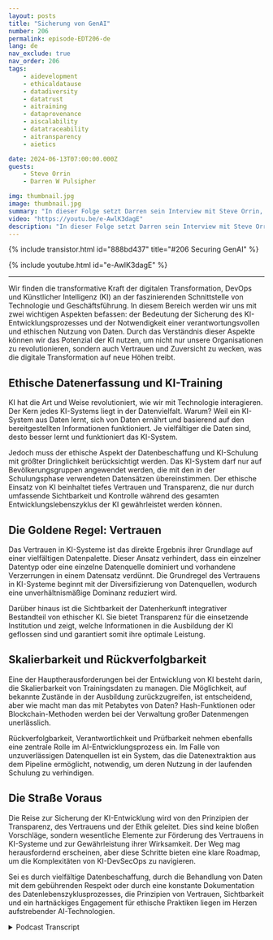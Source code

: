 ```yaml
---
layout: posts
title: "Sicherung von GenAI"
number: 206
permalink: episode-EDT206-de
lang: de
nav_exclude: true
nav_order: 206
tags:
    - aidevelopment
    - ethicaldatause
    - datadiversity
    - datatrust
    - aitraining
    - dataprovenance
    - aiscalability
    - datatraceability
    - aitransparency
    - aietics

date: 2024-06-13T07:00:00.000Z
guests:
    - Steve Orrin
    - Darren W Pulsipher

img: thumbnail.jpg
image: thumbnail.jpg
summary: "In dieser Folge setzt Darren sein Interview mit Steve Orrin, dem CTO von Intel Federal, fort. Sie diskutieren die Paradigmenverschiebung in DevSecOps, um Künstliche Intelligenz zu bewältigen und die dynamische Natur der Anwendungsentwicklung, die KI erfordert."
video: "https://youtu.be/e-AwlK3dagE"
description: "In dieser Folge setzt Darren sein Interview mit Steve Orrin, dem CTO von Intel Federal, fort. Sie diskutieren die Paradigmenverschiebung in DevSecOps, um Künstliche Intelligenz zu bewältigen und die dynamische Natur der Anwendungsentwicklung, die KI erfordert."
---
```


<div>
{% include transistor.html id="888bd437" title="#206 Securing GenAI" %}

{% include youtube.html id="e-AwlK3dagE" %}
</div>

---

Wir finden die transformative Kraft der digitalen Transformation, DevOps und Künstlicher Intelligenz (KI) an der faszinierenden Schnittstelle von Technologie und Geschäftsführung. In diesem Bereich werden wir uns mit zwei wichtigen Aspekten befassen: der Bedeutung der Sicherung des KI-Entwicklungsprozesses und der Notwendigkeit einer verantwortungsvollen und ethischen Nutzung von Daten. Durch das Verständnis dieser Aspekte können wir das Potenzial der KI nutzen, um nicht nur unsere Organisationen zu revolutionieren, sondern auch Vertrauen und Zuversicht zu wecken, was die digitale Transformation auf neue Höhen treibt.

## Ethische Datenerfassung und KI-Training

KI hat die Art und Weise revolutioniert, wie wir mit Technologie interagieren. Der Kern jedes KI-Systems liegt in der Datenvielfalt. Warum? Weil ein KI-System aus Daten lernt, sich von Daten ernährt und basierend auf den bereitgestellten Informationen funktioniert. Je vielfältiger die Daten sind, desto besser lernt und funktioniert das KI-System.

Jedoch muss der ethische Aspekt der Datenbeschaffung und KI-Schulung mit größter Dringlichkeit berücksichtigt werden. Das KI-System darf nur auf Bevölkerungsgruppen angewendet werden, die mit den in der Schulungsphase verwendeten Datensätzen übereinstimmen. Der ethische Einsatz von KI beinhaltet tiefes Vertrauen und Transparenz, die nur durch umfassende Sichtbarkeit und Kontrolle während des gesamten Entwicklungslebenszyklus der KI gewährleistet werden können.

## Die Goldene Regel: Vertrauen

Das Vertrauen in KI-Systeme ist das direkte Ergebnis ihrer Grundlage auf einer vielfältigen Datenpalette. Dieser Ansatz verhindert, dass ein einzelner Datentyp oder eine einzelne Datenquelle dominiert und vorhandene Verzerrungen in einem Datensatz verdünnt. Die Grundregel des Vertrauens in KI-Systeme beginnt mit der Diversifizierung von Datenquellen, wodurch eine unverhältnismäßige Dominanz reduziert wird.

Darüber hinaus ist die Sichtbarkeit der Datenherkunft integrativer Bestandteil von ethischer KI. Sie bietet Transparenz für die einsetzende Institution und zeigt, welche Informationen in die Ausbildung der KI geflossen sind und garantiert somit ihre optimale Leistung.

## Skalierbarkeit und Rückverfolgbarkeit

Eine der Hauptherausforderungen bei der Entwicklung von KI besteht darin, die Skalierbarkeit von Trainingsdaten zu managen. Die Möglichkeit, auf bekannte Zustände in der Ausbildung zurückzugreifen, ist entscheidend, aber wie macht man das mit Petabytes von Daten? Hash-Funktionen oder Blockchain-Methoden werden bei der Verwaltung großer Datenmengen unerlässlich.

Rückverfolgbarkeit, Verantwortlichkeit und Prüfbarkeit nehmen ebenfalls eine zentrale Rolle im AI-Entwicklungsprozess ein. Im Falle von unzuverlässigen Datenquellen ist ein System, das die Datenextraktion aus dem Pipeline ermöglicht, notwendig, um deren Nutzung in der laufenden Schulung zu verhindigen.

## Die Straße Voraus

Die Reise zur Sicherung der KI-Entwicklung wird von den Prinzipien der Transparenz, des Vertrauens und der Ethik geleitet. Dies sind keine bloßen Vorschläge, sondern wesentliche Elemente zur Förderung des Vertrauens in KI-Systeme und zur Gewährleistung ihrer Wirksamkeit. Der Weg mag herausfordernd erscheinen, aber diese Schritte bieten eine klare Roadmap, um die Komplexitäten von KI-DevSecOps zu navigieren.

Sei es durch vielfältige Datenbeschaffung, durch die Behandlung von Daten mit dem gebührenden Respekt oder durch eine konstante Dokumentation des Datenlebenszyklusprozesses, die Prinzipien von Vertrauen, Sichtbarkeit und ein hartnäckiges Engagement für ethische Praktiken liegen im Herzen aufstrebender AI-Technologien.



<details>
<summary> Podcast Transcript </summary>

<p></p>

</details>
